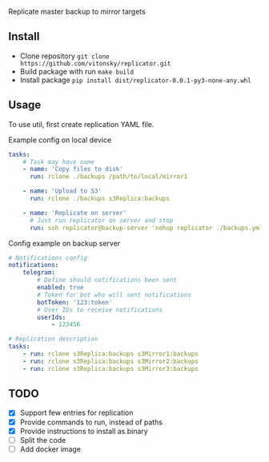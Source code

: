 Replicate master backup to mirror targets

## Install

- Clone repository `git clone https://github.com/vitonsky/replicator.git`
- Build package with run `make build`
- Install package `pip install dist/replicator-0.0.1-py3-none-any.whl`

## Usage

To use util, first create replication YAML file.

Example config on local device
```yml
tasks:
    # Task may have name
    - name: 'Copy files to disk'
      run: rclone ./backups /path/to/local/mirror1

    - name: 'Upload to S3'
      run: rclone ./backups s3Replica:backups

    - name: 'Replicate on server'
      # Just run replicator on server and stop
      run: ssh replicator@backup-server 'nohup replicator ./backups.yml > ./replicator.log 2>&1 </dev/null &'
```

Config example on backup server
```yml
# Notifications config
notifications:
    telegram:
        # Define should notifications been sent
        enabled: true
        # Token for bot who will sent notifications
        botToken: '123:token'
        # User IDs to receive notifications
        userIds:
            - 123456

# Replication description
tasks:
    - run: rclone s3Replica:backups s3Mirror1:backups
    - run: rclone s3Replica:backups s3Mirror2:backups
    - run: rclone s3Replica:backups s3Mirror3:backups
```

## TODO
- [x] Support few entries for replication
- [x] Provide commands to run, instead of paths
- [x] Provide instructions to install as binary
- [ ] Split the code
- [ ] Add docker image